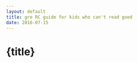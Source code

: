 ```yaml
---
layout: default
title: gre RC guide for kids who can't read good
date: 2016-07-15
---
```


# {title}
